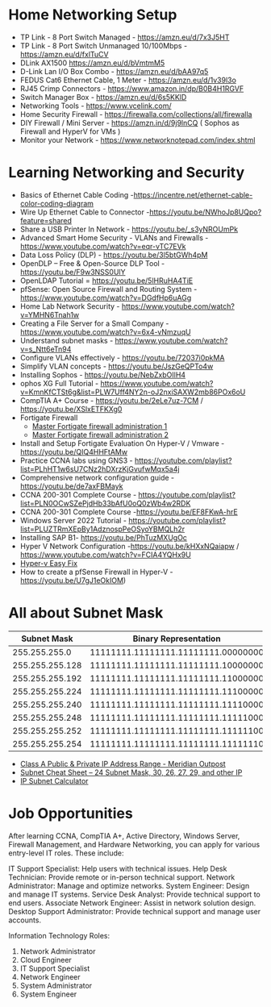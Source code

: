 #
# Home Networking Setup

- TP Link - 8 Port Switch Managed - https://amzn.eu/d/7x3J5HT
- TP Link - 8 Port Switch Unmanaged 10/100Mbps - https://amzn.eu/d/fxlTuCV
- DLink AX1500  https://amzn.eu/d/bVmtmM5
- D-Link Lan I/O Box Combo - https://amzn.eu/d/bAA97q5
- FEDUS Cat6 Ethernet Cable, 1 Meter - https://amzn.eu/d/1v39l3o
- RJ45 Crimp Connectors - https://www.amazon.in/dp/B0B4H1RGVF
- Switch Manager Box - https://amzn.eu/d/6s5KKlD
- Networking Tools - https://www.vcelink.com/
- Home Security Firewall - https://firewalla.com/collections/all/firewalla
- DIY Firewall / Mini Server -  https://amzn.in/d/9j9lnCQ ( Sophos as Firewall and HyperV for VMs )
- Monitor your Network - https://www.networknotepad.com/index.shtml
#
# Learning Networking and Security

- Basics of Ethernet Cable Coding -https://incentre.net/ethernet-cable-color-coding-diagram
- Wire Up Ethernet Cable to Connector -https://youtu.be/NWhoJp8UQpo?feature=shared
- Share a USB Printer In Network - https://youtu.be/_s3yNROUmPk
- Advanced Smart Home Security - VLANs and Firewalls - https://www.youtube.com/watch?v=eqr-vTC7EVk
- Data Loss Policy (DLP) - https://youtu.be/3l5btGWh4pM
- OpenDLP – Free & Open-Source DLP Tool - https://youtu.be/F9w3NSS0UlY
- OpenLDAP Tutorial = https://youtu.be/5lHRuHA4TiE
- pfSense: Open Source Firewall and Routing System -https://www.youtube.com/watch?v=DGdfHp6uAGg
- Home Lab Network Security - https://www.youtube.com/watch?v=YMHN6Tnah1w
- Creating a File Server for a Small Company - https://www.youtube.com/watch?v=6x4-vNmzuqU
- Understand subnet masks - https://www.youtube.com/watch?v=s_Ntt6eTn94
- Configure VLANs effectively - https://youtu.be/72037i0pkMA
- Simplify VLAN concepts - https://youtu.be/JszGeQPTo4w
- Installing Sophos - https://youtu.be/NebZxbOIlH4
- ophos XG Full Tutorial - https://www.youtube.com/watch?v=KmnKfCTSt6g&list=PLW7Uff4NY2n-oJ2nxiSAXW2mb86POx6oU
- CompTIA A+ Course - https://youtu.be/2eLe7uz-7CM / https://youtu.be/XSlxETFKXg0
- Fortigate Firewall
  - [Master Fortigate firewall administration 1](https://www.youtube.com/watch?v=gqE7WMEEY_4&list=PLaUiizP3D7fMvOsxFInBKquo-_s05jx4v)
  - [Master Fortigate firewall administration 2](https://www.youtube.com/watch?v=XcghOBrZANc&list=PLlEVCBdM7ELOSd9zLJNE3FrIMzZiWlSkm)
- Install and Setup Fortigate Evaluation On Hyper-V / Vmware - https://youtu.be/QIQ4HHFtAMw
- Practice CCNA labs using GNS3 - https://youtube.com/playlist?list=PLhHT1w6sU7CNz2hDXrzKjGvufwMqx5a4j
- Comprehensive network configuration guide - https://youtu.be/de7axFBMayk
- CCNA 200-301 Complete Course - https://youtube.com/playlist?list=PLN0OCwSZePjdHb33bAfU0oQ0zWb4w2RDK
- CCNA 200-301 Complete Course -https://youtu.be/EF8FKwA-hrE
- Windows Server 2022 Tutorial - https://youtube.com/playlist?list=PLUZTRmXEpBy1AdznospPeOSyoYBMQLh2r
- Installing SAP B1- https://youtu.be/PhTuzMXUgOc
- Hyper V Network Configuration -https://youtu.be/kHXxNQaiapw / https://www.youtube.com/watch?v=FCIA4YQHx9U
- [Hyper-v Easy Fix ](https://learn.microsoft.com/en-us/troubleshoot/windows-client/virtualization/cannot-create-hyper-v-virtual-switch)
- How to create a pfSense Firewall in Hyper-V - https://youtu.be/U7gJ1eOkIOM)
#
# All about Subnet Mask

| Subnet Mask       | Binary Representation                  | Networks | Hosts |
|-------------------|----------------------------------------|----------|-------|
| 255.255.255.0     | 11111111.11111111.11111111.00000000   | 1        | 254   |
| 255.255.255.128   | 11111111.11111111.11111111.10000000   | 2        | 126   |
| 255.255.255.192   | 11111111.11111111.11111111.11000000   | 4        | 62    |
| 255.255.255.224   | 11111111.11111111.11111111.11100000   | 8        | 30    |
| 255.255.255.240   | 11111111.11111111.11111111.11110000   | 16       | 14    |
| 255.255.255.248   | 11111111.11111111.11111111.11111000   | 32       | 6     |
| 255.255.255.252   | 11111111.11111111.11111111.11111100   | 64       | 2     |
| 255.255.255.254   | 11111111.11111111.11111111.11111110   | 128      | 0     |

- [Class A Public & Private IP Address Range - Meridian Outpost](https://www.meridianoutpost.com/resources/articles/IP-classes.php)
- [Subnet Cheat Sheet – 24 Subnet Mask, 30, 26, 27, 29, and other IP](https://www.freecodecamp.org/news/subnet-cheat-sheet-24-subnet-mask-30-26-27-29-and-other-ip-address-cidr-network-references/)
- [IP Subnet Calculator](https://www.calculator.net/ip-subnet-calculator.html)
#
# Job Opportunities

After learning CCNA, CompTIA A+, Active Directory, Windows Server, Firewall Management, and Hardware Networking, you can apply for various entry-level IT roles. These include:

IT Support Specialist: Help users with technical issues.
Help Desk Technician: Provide remote or in-person technical support.
Network Administrator: Manage and optimize networks.
System Engineer: Design and manage IT systems.
Service Desk Analyst: Provide technical support to end users.
Associate Network Engineer: Assist in network solution design.
Desktop Support Administrator: Provide technical support and manage user accounts.

Information Technology Roles:

1. Network Administrator
2. Cloud Engineer
3. IT Support Specialist
4. Network Engineer
5. System Administrator
6. System Engineer
